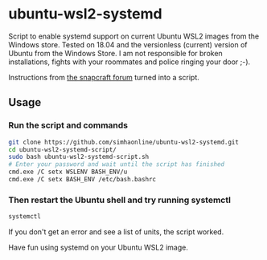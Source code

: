 # ubuntu-wsl2-systemd
Script to enable systemd support on current Ubuntu WSL2 images from the Windows store. 
Tested on 18.04 and the versionless (current) version of Ubuntu from the Windows Store.
I am not responsible for broken installations, fights with your roommates and police ringing your door ;-).

Instructions from [the snapcraft forum](https://forum.snapcraft.io/t/running-snaps-on-wsl2-insiders-only-for-now/13033) turned into a script.

## Usage
### Run the script and commands
```sh
git clone https://github.com/simhaonline/ubuntu-wsl2-systemd.git
cd ubuntu-wsl2-systemd-script/
sudo bash ubuntu-wsl2-systemd-script.sh
# Enter your password and wait until the script has finished
cmd.exe /C setx WSLENV BASH_ENV/u
cmd.exe /C setx BASH_ENV /etc/bash.bashrc
```
### Then restart the Ubuntu shell and try running systemctl
```sh
systemctl

```
If you don't get an error and see a list of units, the script worked.

Have fun using systemd on your Ubuntu WSL2 image. 
